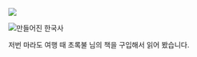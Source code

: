 
![](http://www.yes24.com/24/goods/3776915?scode=032&amp;OzSrank=1)

<img src="![](http://image.yes24.com/momo/TopCate82/MidCate06/8156436.jpg)" alt="만들어진 한국사" />

저번 마라도 여행 때 초록불 님의 책을 구입해서 읽어 봤습니다.

&nbsp;